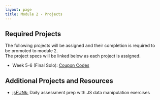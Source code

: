 ```yaml
---
layout: page
title: Module 2 - Projects
---
```


## Required Projects
The following projects will be assigned and their completion is required to be promoted to module 2.  
The project specs will be linked below as each project is assigned.


<!-- Week 1-2 (FE Solo): [Hang In There](./hang-in-there) -->
<!-- Alternate between Flash Cards and War or Peace for repeaters -->
<!-- - Week 3 (Paired): [Relational Rails](./relational-rails)  -->
<!-- - Week 4-5 (Group): []() -->
- Week 5-6 (Final Solo): [Coupon Codes](./coupon-codes-api/)

## Additional Projects and Resources

- [jsFUNk:](./js_funk) Daily assessment prep with JS data manipulation exercises
